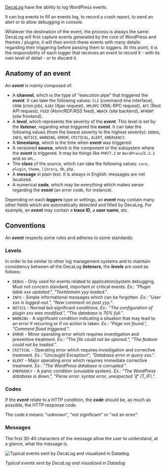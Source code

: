 [DecaLog](https://perfops.one/decalog) have the ability to log WordPress events.

It can log events to fill an events log, to record a crash report, to send an alert or to allow debugging in console.

Whatever the destination of the event, the process is always the same: DecaLog will first capture events generated by the core of WordPress and themes / plugins; it will then enrich these events with many details regarding their triggering before passing them to loggers. At this point, it is the responsibility of each logger that receives an event to record it - with its own level of detail - or to discard it.

## Anatomy of an event
An ___event___ is mainly composed of:
- A __channel__, which is the type of "execution pipe" that triggered the ___event___. It can take the following values: `CLI` (command-line interface), `CRON` (cron job), `AJAX` (Ajax request), `XMLRPC` (XML-RPC request), `API` (Rest API request), `FEED` (Atom/RDF/RSS feed), `WBACK` (site backend), `WFRONT` (site frontend).
- A __level__, which represents the severity of the ___event___. This level is set by the ___listener___, regarding what triggered the ___event___. It can take the following values (from the lowest severity to the highest severity): `DEBUG`, `INFO`, `NOTICE`, `WARNING`, `ERROR`, `CRITICAL`, `ALERT`, `EMERGENCY`.
- A __timestamp__, which is the time when ___event___ was triggered.
- A versioned __source__, which is the component or the subsystem where the ___event___ is triggered. It may be things like `PHP`/`7.2` or `WordPress`/`5.2.2` and so on...
- The __class__ of the source, which can take the following values: `core`, `plugin`, `theme`, `library`, `db`, `php`.
- A __message__ in plain text. It is always in English: messages are not localized.
- A numerical __code__, which may be everything which makes sense regarding the ___event___ (an error code, for instance).

Depending on each ___loggers___ type or settings, an ___event___ may contain many other fields which are automatically detected and filled by DecaLog. For example, an ___event___ may contain a __trace ID__, a __user name__, etc.

## Conventions
An ___event___ respects some rules and adheres to some standards:

### Levels
In order to be similar to other log management systems and to maintain consistency between all the DecaLog ___listeners___, the ___levels___ are used as follows:
* `DEBUG` - Only used for events related to application/system debugging. Must not concern standard, important or critical events. _Ex.: "Plugin table xxx updated.", "Textdomain yyy loaded."_.
* `INFO` - Simple informational messages which can be forgotten. _Ex.: "User xxx is logged-out.", "New comment on post yyy."_.
* `NOTICE` - Normal but significant conditions. _Ex.: "The configuration of plugin xxx was modified.", "The database is 70% full."_.
* `WARNING` - A significant condition indicating a situation that may lead to an error if recurring or if no action is taken. _Ex.: "Page not found.", "Comment flood triggered."_.
* `ERROR` - Minor operating error which requires investigation and preventive treatment. _Ex.: "The file could not be opened.", "The feature could not be loaded."_.
* `CRITICAL` - Operating error which requires investigation and corrective treatment. _Ex.: "Uncaught Exception!", "Database error in query xxx."_.
* `ALERT` - Major operating error which requires immediate corrective treatment. _Ex.: "The WordPress database is corrupted."_.
* `EMERGENCY` - A panic condition (unusable system). _Ex.: "The WordPress database is down.", "Parse error: syntax error, unexpected 'if' (T_IF)."_.

### Codes
If the ___event___ relate to a HTTP condition, the ___code___ should be, as much as possible, the HTTP response code.

The code `0` means: "unknown", "not significant" or "not an error".

### Messages
The first 30-40 characters of the message allow the user to understand, at a glance, what the message is.

![Typical events sent by DecaLog and visualized in Datadog](https://perfops.one/assets/images/events-example.jpg "Typical events sent by DecaLog and visualized in Datadog")

_Typical events sent by DecaLog and visualized in Datadog_